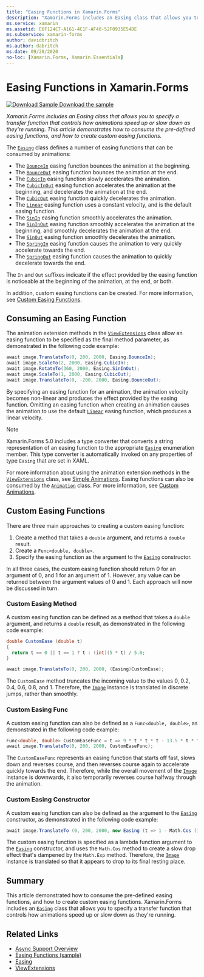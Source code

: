 ```yaml
---
title: "Easing Functions in Xamarin.Forms"
description: "Xamarin.Forms includes an Easing class that allows you to specify a transfer function that controls how animations speed up or slow down as they're running. This article demonstrates how to consume the pre-defined easing functions, and how to create custom easing functions."
ms.service: xamarin
ms.assetid: E6F124C7-A161-4C1F-AF40-52F0935E54DE
ms.subservice: xamarin-forms
author: davidbritch
ms.author: dabritch
ms.date: 09/28/2020
no-loc: [Xamarin.Forms, Xamarin.Essentials]
---
```


# Easing Functions in Xamarin.Forms

[![Download Sample](~/media/shared/download.png) Download the sample](/samples/xamarin/xamarin-forms-samples/userinterface-animation-easing)

_Xamarin.Forms includes an Easing class that allows you to specify a transfer function that controls how animations speed up or slow down as they're running. This article demonstrates how to consume the pre-defined easing functions, and how to create custom easing functions._

The [`Easing`](xref:Xamarin.Forms.Easing) class defines a number of easing functions that can be consumed by animations:

- The [`BounceIn`](xref:Xamarin.Forms.Easing.BounceIn) easing function bounces the animation at the beginning.
- The [`BounceOut`](xref:Xamarin.Forms.Easing.BounceOut) easing function bounces the animation at the end.
- The [`CubicIn`](xref:Xamarin.Forms.Easing.CubicIn) easing function slowly accelerates the animation.
- The [`CubicInOut`](xref:Xamarin.Forms.Easing.CubicInOut) easing function accelerates the animation at the beginning, and decelerates the animation at the end.
- The [`CubicOut`](xref:Xamarin.Forms.Easing.CubicOut) easing function quickly decelerates the animation.
- The [`Linear`](xref:Xamarin.Forms.Easing.Linear) easing function uses a constant velocity, and is the default easing function.
- The [`SinIn`](xref:Xamarin.Forms.Easing.SinIn) easing function smoothly accelerates the animation.
- The [`SinInOut`](xref:Xamarin.Forms.Easing.SinInOut) easing function smoothly accelerates the animation at the beginning, and smoothly decelerates the animation at the end.
- The [`SinOut`](xref:Xamarin.Forms.Easing.SinOut) easing function smoothly decelerates the animation.
- The [`SpringIn`](xref:Xamarin.Forms.Easing.SpringIn) easing function causes the animation to very quickly accelerate towards the end.
- The [`SpringOut`](xref:Xamarin.Forms.Easing.SpringOut) easing function causes the animation to quickly decelerate towards the end.

The `In` and `Out` suffixes indicate if the effect provided by the easing function is noticeable at the beginning of the animation, at the end, or both.

In addition, custom easing functions can be created. For more information, see [Custom Easing Functions](#custom-easing-functions).

## Consuming an Easing Function

The animation extension methods in the [`ViewExtensions`](xref:Xamarin.Forms.ViewExtensions) class allow an easing function to be specified as the final method parameter, as demonstrated in the following code example:

```csharp
await image.TranslateTo(0, 200, 2000, Easing.BounceIn);
await image.ScaleTo(2, 2000, Easing.CubicIn);
await image.RotateTo(360, 2000, Easing.SinInOut);
await image.ScaleTo(1, 2000, Easing.CubicOut);
await image.TranslateTo(0, -200, 2000, Easing.BounceOut);
```

By specifying an easing function for an animation, the animation velocity becomes non-linear and produces the effect provided by the easing function. Omitting an easing function when creating an animation causes the animation to use the default [`Linear`](xref:Xamarin.Forms.Easing.Linear) easing function, which produces a linear velocity.

> [!NOTE]
> Xamarin.Forms 5.0 includes a type converter that converts a string representation of an easing function to the appropriate [`Easing`](xref:Xamarin.Forms.Easing) enumeration member. This type converter is automatically invoked on any properties of type `Easing` that are set in XAML.

For more information about using the animation extension methods in the [`ViewExtensions`](xref:Xamarin.Forms.ViewExtensions) class, see [Simple Animations](~/xamarin-forms/user-interface/animation/simple.md). Easing functions can also be consumed by the [`Animation`](xref:Xamarin.Forms.Animation) class. For more information, see [Custom Animations](~/xamarin-forms/user-interface/animation/custom.md).

## Custom Easing Functions

There are three main approaches to creating a custom easing function:

1. Create a method that takes a `double` argument, and returns a `double` result.
1. Create a `Func<double, double>`.
1. Specify the easing function as the argument to the [`Easing`](xref:Xamarin.Forms.Easing) constructor.

In all three cases, the custom easing function should return 0 for an argument of 0, and 1 for an argument of 1. However, any value can be returned between the argument values of 0 and 1. Each approach will now be discussed in turn.

### Custom Easing Method

A custom easing function can be defined as a method that takes a `double` argument, and returns a `double` result, as demonstrated in the following code example:

```csharp
double CustomEase (double t)
{
  return t == 0 || t == 1 ? t : (int)(5 * t) / 5.0;
}

await image.TranslateTo(0, 200, 2000, (Easing)CustomEase);
```

The `CustomEase` method truncates the incoming value to the values 0, 0.2, 0.4, 0.6, 0.8, and 1. Therefore, the [`Image`](xref:Xamarin.Forms.Image) instance is translated in discrete jumps, rather than smoothly.

### Custom Easing Func

A custom easing function can also be defined as a `Func<double, double>`, as demonstrated in the following code example:

```csharp
Func<double, double> CustomEaseFunc = t => 9 * t * t * t - 13.5 * t * t + 5.5 * t;
await image.TranslateTo(0, 200, 2000, CustomEaseFunc);
```

The `CustomEaseFunc` represents an easing function that starts off fast, slows down and reverses course, and then reverses course again to accelerate quickly towards the end. Therefore, while the overall movement of the [`Image`](xref:Xamarin.Forms.Image) instance is downwards, it also temporarily reverses course halfway through the animation.

### Custom Easing Constructor

A custom easing function can also be defined as the argument to the [`Easing`](xref:Xamarin.Forms.Easing) constructor, as demonstrated in the following code example:

```csharp
await image.TranslateTo (0, 200, 2000, new Easing (t => 1 - Math.Cos (10 * Math.PI * t) * Math.Exp (-5 * t)));
```

The custom easing function is specified as a lambda function argument to the [`Easing`](xref:Xamarin.Forms.Easing) constructor, and uses the `Math.Cos` method to create a slow drop effect that's dampened by the `Math.Exp` method. Therefore, the [`Image`](xref:Xamarin.Forms.Image) instance is translated so that it appears to drop to its final resting place.

## Summary

This article demonstrated how to consume the pre-defined easing functions, and how to create custom easing functions. Xamarin.Forms includes an [`Easing`](xref:Xamarin.Forms.Easing) class that allows you to specify a transfer function that controls how animations speed up or slow down as they're running.

## Related Links

- [Async Support Overview](~/cross-platform/platform/async.md)
- [Easing Functions (sample)](/samples/xamarin/xamarin-forms-samples/userinterface-animation-easing)
- [Easing](xref:Xamarin.Forms.Easing)
- [ViewExtensions](xref:Xamarin.Forms.ViewExtensions)